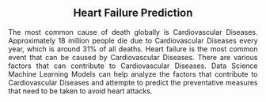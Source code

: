 <h2 align="center">Heart Failure Prediction</h2>
<p align="justify">The most common cause of death globally is Cardiovascular Diseases. Approximately 18 million people die due to Cardiovascular Diseases every year, which is around 31% of all deaths. Heart failure is the most common event that can be caused by Cardiovascular Diseases. There are various factors that can contribute to Cardiovascular Diseases. Data Science Machine Learning Models can help analyze the factors that contribute to Cardiovascular Diseases and attempte to predict the preventative measures that need to be taken to avoid heart attacks.</p>
